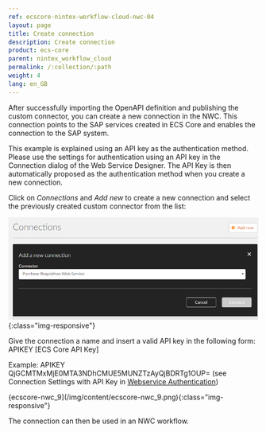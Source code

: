 ```yaml
---
ref: ecscore-nintex-workflow-cloud-nwc-04
layout: page
title: Create connection
description: Create connection
product: ecs-core
parent: nintex_workflow_cloud
permalink: /:collection/:path
weight: 4
lang: en_GB
---
```


After successfully importing the OpenAPI definition and publishing the custom connector, you can create a new connection in the NWC. This connection points to the SAP services created in ECS Core and enables the connection to the SAP system.    

This example is explained using an API key as the authentication method. Please use the settings for authentication using an API key in the Connection dialog of the Web Service Designer. The API Key is then automatically proposed as the authentication method when you create a new connection.  

Click on *Connections* and *Add new* to create a new connection and select the previously created custom connector from the list:

![ecscore-nwc_8](/img/content/ecscore-nwc_8.png){:class="img-responsive"}

Give the connection a name and insert a valid API key in the following form:
APIKEY [ECS Core API Key]

Example: APIKEY QjGCMTMxMjE0MTA3NDhCMUE5MUNZTzAyQjBDRTg1OUP= (see Connection Settings with API Key in [Webservice Authentication](../../webservices/webservice_authentication))

{ecscore-nwc_9](/img/content/ecscore-nwc_9.png){:class="img-responsive"}

The connection can then be used in an NWC workflow.